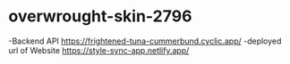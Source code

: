 # overwrought-skin-2796


-Backend API https://frightened-tuna-cummerbund.cyclic.app/ -deployed url of Website https://style-sync-app.netlify.app/
